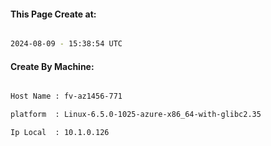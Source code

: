
   
#### This Page Create at:

```bash

2024-08-09 - 15:38:54 UTC

```

#### Create By Machine:

```bash

Host Name : fv-az1456-771

platform  : Linux-6.5.0-1025-azure-x86_64-with-glibc2.35

Ip Local  : 10.1.0.126

```


